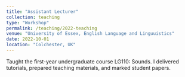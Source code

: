 ```yaml
---
title: "Assistant Lecturer"
collection: teaching
type: "Workshop"
permalink: /teaching/2022-teaching
venue: "University of Essex, English Language and Linguuistics"
date: 2022-10-01
location: "Colchester, UK"
---
```


Taught the first-year undergraduate course LG110: Sounds. I delivered tutorials, prepared teaching materials, and marked student papers.

